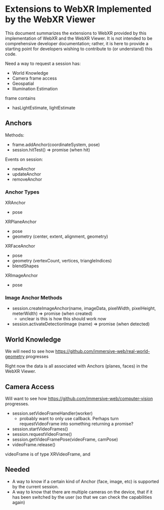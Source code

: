 # Extensions to WebXR Implemented by the WebXR Viewer

This document summarizes the extensions to WebXR provided by this implementation of WebXR and the WebXR Viewer.  It is not intended to be comprehensive developer documentation;  rather, it is here to provide a starting point for developers wishing to contribute to (or understand) this code.

Need a way to request a session has:
- World Knowledge
- Camera frame access
- Geospatial
- Illumination Estimation

frame contains
- hasLightEstimate, lightEstimate

## Anchors

Methods:
- frame.addAnchor(coordinateSystem, pose)
- session.hitTest() => promise (when hit)

Events on session:
- newAnchor
- updateAnchor
- removeAnchor

### Anchor Types

XRAnchor
- pose

XRPlaneAnchor
- pose
- geometry (center, extent, alignment, geometry)

XRFaceAnchor
- pose
- geometry (vertexCount, vertices, triangleIndices)
- blendShapes

XRImageAnchor
- pose

### Image Anchor Methods
- session.createImageAnchor(name, imageData, pixelWidth, pixelHeight, meterWidth)  => promise (when created)
    - unclear is this is how this should work now
- session.activateDetectionImage (name) => promise (when detected)


## World Knowledge
We will need to see how https://github.com/immersive-web/real-world-geometry progresses

Right now the data is all associated with Anchors (planes, faces) in the WebXR Viewer.


## Camera Access
Will want to see how https://github.com/immersive-web/computer-vision progresses.

- session.setVideoFrameHandler(worker)   
    - probably want to only use callback.  Perhaps turn requestVideoFrame into something returning a promise?
- session.startVideoFrames()
- session.requestVideoFrame()
- session.getVideoFramePose(videoFrame, camPose)
- videoFrame.release()

videoFrame is of type XRVideoFrame, and 

## Needed
- A way to know if a certain kind of Anchor (face, image, etc) is supported by the current session.
- A way to know that there are multiple cameras on the device, that if it has been switched by the user (so that we can check the capabilities again) 
